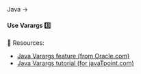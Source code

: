 <link rel="stylesheet" href="{{baseUrl}}/css/textbook.css">

<div class="website-content">

<div id="path">Java &rarr; </div>

<div id="title">

#### Use Varargs :three:  [<span class="glyphicon glyphicon-new-window" aria-hidden="true"></span>]({{baseUrl}}/javaTools/varargs/index.html)

</div>

<div id="body">

:paperclip: Resources:
* [Java Varargs feature (from Oracle.com)](http://docs.oracle.com/javase/1.5.0/docs/guide/language/varargs.html)
* [Java Varargs tutorial (for javaTpoint.com)](https://www.javatpoint.com/varargs)

</div>

<div id="extras">
</div>

</div>
